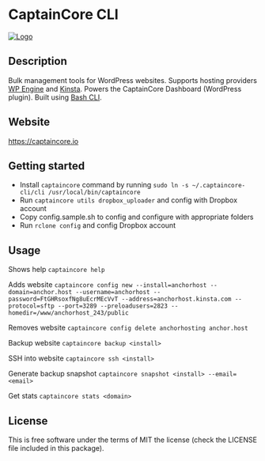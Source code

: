 # CaptainCore CLI
[![Logo](https://captaincore.io/wp-content/uploads/2018/02/main-web-icons-captain.png)](https://captaincore.io)

## Description
Bulk management tools for WordPress websites. Supports hosting providers [WP Engine](https://wpengine.com/) and [Kinsta](https://kinsta.com/). Powers the CaptainCore Dashboard (WordPress plugin). Built using [Bash CLI](https://github.com/SierraSoftworks/bash-cli).

## Website
https://captaincore.io

## Getting started

- Install `captaincore` command by running `sudo ln -s ~/.captaincore-cli/cli /usr/local/bin/captaincore`
- Run `captaincore utils dropbox_uploader` and config with Dropbox account
- Copy config.sample.sh to config and configure with appropriate folders
- Run `rclone config` and config Dropbox account

## Usage

Shows help
`captaincore help`

Adds website
`captaincore config new --install=anchorhost --domain=anchor.host --username=anchorhost --password=FtGHRsoxfNg8uEcrMEcVvT --address=anchorhost.kinsta.com --protocol=sftp --port=3289 --preloadusers=2823 --homedir=/www/anchorhost_243/public`

Removes website
`captaincore config delete anchorhosting anchor.host`

Backup website
`captaincore backup <install>`

SSH into website
`captaincore ssh <install>`

Generate backup snapshot
`captaincore snapshot <install> --email=<email>`

Get stats
`captaincore stats <domain>`

## License
This is free software under the terms of MIT the license (check the LICENSE file included in this package).
